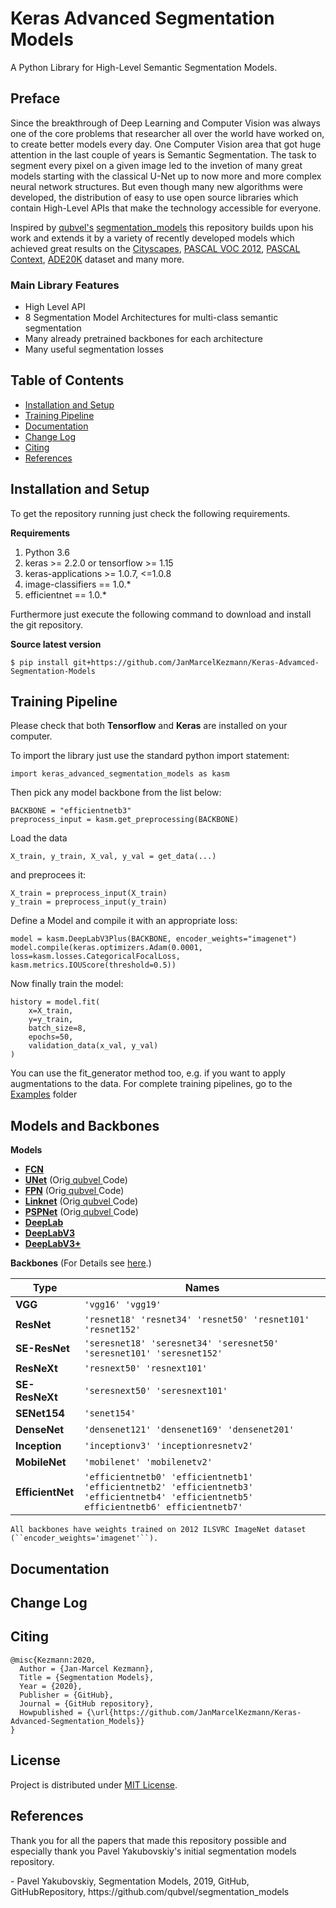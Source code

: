 # Keras Advanced Segmentation Models
A Python Library for High-Level Semantic Segmentation Models.

## Preface
<p>Since the breakthrough of Deep Learning and Computer Vision was always one of the core problems that researcher all over the world have worked on, to create better models every day. One Computer Vision area that got huge attention in the last couple of years is Semantic Segmentation. The task to segment every pixel on a given image led to the invetion of many great models starting with the classical U-Net up to now more and more complex neural network structures. But even though many new algorithms were developed, the distribution of easy to use open source libraries which contain High-Level APIs that make the technology accessible for everyone.</p>
<p>Inspired by <a href="https://github.com/qubvel">qubvel's</a> <a href="https://github.com/qubvel/segmentation_models">segmentation_models</a> this repository builds upon his work and extends it by a variety of recently developed models which achieved great results on the <a href="https://www.cityscapes-dataset.com/">Cityscapes</a>, <a href="http://host.robots.ox.ac.uk/pascal/VOC/voc2012/">PASCAL VOC 2012</a>, <a href="https://cs.stanford.edu/~roozbeh/pascal-context/">PASCAL Context</a>, <a href="https://groups.csail.mit.edu/vision/datasets/ADE20K/">ADE20K</a> dataset and many more.</p>

### Main Library Features
- High Level API
- 8 Segmentation Model Architectures for multi-class semantic segmentation
- Many already pretrained backbones for each architecture
- Many useful segmentation losses

## Table of Contents

 - [Installation and Setup](#installation-and-setup)
 - [Training Pipeline](#training-pipeline)
 - [Documentation](#documentation)
 - [Change Log](#change-log)
 - [Citing](#citing)
 - [References](#references)

## Installation and Setup

<p>To get the repository running just check the following requirements.</p>

**Requirements**
1) Python 3.6
2) keras >= 2.2.0 or tensorflow >= 1.15
3) keras-applications >= 1.0.7, <=1.0.8
4) image-classifiers == 1.0.*
5) efficientnet == 1.0.*

<p>Furthermore just execute the following command to download and install the git repository.</p>

**Source latest version**

    $ pip install git+https://github.com/JanMarcelKezmann/Keras-Advamced-Segmentation-Models

## Training Pipeline

Please check that both **Tensorflow** and **Keras** are installed on your computer.

To import the library just use the standard python import statement:

    import keras_advanced_segmentation_models as kasm
      
Then pick any model backbone from the list below:
    
    BACKBONE = "efficientnetb3"
    preprocess_input = kasm.get_preprocessing(BACKBONE)
    
Load the data
    
    X_train, y_train, X_val, y_val = get_data(...)
    
and preprocees it:
    
    X_train = preprocess_input(X_train)
    y_train = preprocess_input(y_train)
      
 Define a Model and compile it with an appropriate loss:
 
    model = kasm.DeepLabV3Plus(BACKBONE, encoder_weights="imagenet")
    model.compile(keras.optimizers.Adam(0.0001, loss=kasm.losses.CategoricalFocalLoss, kasm.metrics.IOUScore(threshold=0.5))

Now finally train the model:

    history = model.fit(
        x=X_train,
        y=y_train,
        batch_size=8,
        epochs=50,
        validation_data(x_val, y_val)
    )
 
You can use the fit_generator method too, e.g. if you want to apply augmentations to the data.
For complete training pipelines, go to the <a href="https://github.com/JanMarcelKezmann/Keras-Advanced-Segmentation-Models/blob/master/examples">Examples</a> folder
## Models and Backbones

**Models**

- **<a href="https://arxiv.org/pdf/1411.4038.pdf">FCN</a>**
- **<a href="https://arxiv.org/abs/1505.04597">UNet</a>** (Orig<a href=""> qubvel </a>Code)
- **<a href="http://presentations.cocodataset.org/COCO17-Stuff-FAIR.pdf">FPN</a>** (Orig<a href=""> qubvel </a>Code)
- **<a href="https://arxiv.org/abs/1707.03718">Linknet</a>** (Orig<a href=""> qubvel </a>Code)
- **<a href="https://arxiv.org/abs/1612.01105">PSPNet</a>** (Orig<a href=""> qubvel </a>Code)
- **<a href="https://arxiv.org/pdf/1606.00915.pdf">DeepLab</a>**
- **<a href="https://arxiv.org/pdf/1706.05587.pdf">DeepLabV3</a>**
- **<a href="https://arxiv.org/pdf/1802.02611.pdf">DeepLabV3+</a>**
    
**Backbones**
(For Details see <a href="">here</a>.)

|Type         | Names |
|-------------|-------|
|**VGG**          | ``'vgg16' 'vgg19'``|
|**ResNet**       | ``'resnet18' 'resnet34' 'resnet50' 'resnet101' 'resnet152'``|
|**SE-ResNet**    | ``'seresnet18' 'seresnet34' 'seresnet50' 'seresnet101' 'seresnet152'``|
|**ResNeXt**      | ``'resnext50' 'resnext101'``|
|**SE-ResNeXt**   | ``'seresnext50' 'seresnext101'``|
|**SENet154**     | ``'senet154'``|
|**DenseNet**     | ``'densenet121' 'densenet169' 'densenet201'``| 
|**Inception**    | ``'inceptionv3' 'inceptionresnetv2'``|
|**MobileNet**    | ``'mobilenet' 'mobilenetv2'``|
|**EfficientNet** | ``'efficientnetb0' 'efficientnetb1' 'efficientnetb2' 'efficientnetb3' 'efficientnetb4' 'efficientnetb5' efficientnetb6' efficientnetb7'``|
    

    All backbones have weights trained on 2012 ILSVRC ImageNet dataset (``encoder_weights='imagenet'``). 

## Documentation

## Change Log

## Citing

    @misc{Kezmann:2020,
      Author = {Jan-Marcel Kezmann},
      Title = {Segmentation Models},
      Year = {2020},
      Publisher = {GitHub},
      Journal = {GitHub repository},
      Howpublished = {\url{https://github.com/JanMarcelKezmann/Keras-Advanced-Segmentation_Models}}
    } 
    
## License

Project is distributed under <a href="https://github.com/JanMarcelKezmann/Keras-Advanced-Segmentation-Models/blob/master/LICENSE">MIT License</a>.

## References
<p>Thank you for all the papers that made this repository possible and especially thank you Pavel Yakubovskiy's initial segmentation models repository.</p>
- Pavel Yakubovskiy, Segmentation Models, 2019, GitHub, GitHubRepository, https://github.com/qubvel/segmentation_models
